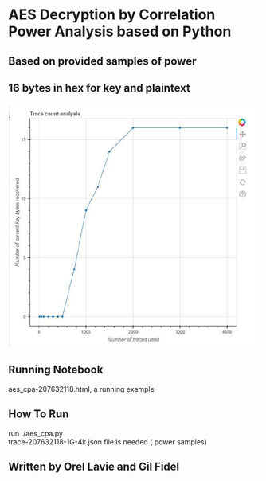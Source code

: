 # AES Decryption by Correlation Power Analysis based on Python
## Based on provided samples of power
## 16 bytes in hex for key and plaintext


![alt tag](https://github.com/orel1212/Portfolio/blob/main/General%20-%20programming%20languages/Python/AESCPA/%E2%80%8F%E2%80%8Ftraces_keybytes.PNG)

## Running Notebook
aes_cpa-207632118.html, a running example
## How To Run
run ./aes_cpa.py <br>
trace-207632118-1G-4k.json file is needed ( power samples)

## Written by Orel Lavie and Gil Fidel
